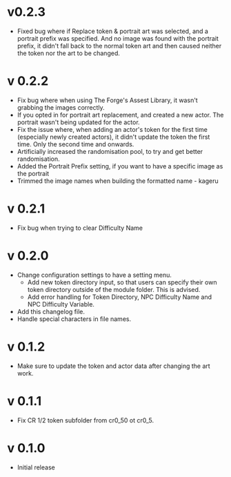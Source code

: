 # v0.2.3

* Fixed bug where if Replace token & portrait art was selected, and a portrait prefix was specified. And no image was found with the portrait prefix, it didn't fall back to the normal token art and then caused neither the token nor the art to be changed.
# v 0.2.2

* Fix bug where when using The Forge's Assest Library, it wasn't grabbing the images correctly.
* If you opted in for portrait art replacement, and created a new actor. The portrait wasn't being updated for the actor.
* Fix the issue where, when adding an actor's token for the first time (especially newly created actors), it didn't update the token the first time. Only the second time and onwards.
* Artificially increased the randomisation pool, to try and get better randomisation.
* Added the Portrait Prefix setting, if you want to have a specific image as the portrait
* Trimmed the image names when building the formatted name - kageru

# v 0.2.1

* Fix bug when trying to clear Difficulty Name

# v 0.2.0

* Change configuration settings to have a setting menu.
    * Add new token directory input, so that users can specify their own token directory outside of the module folder. This is advised.
    * Add error handling for Token Directory, NPC Difficulty Name and NPC Difficulty Variable.
* Add this changelog file.
* Handle special characters in file names.

# v 0.1.2

* Make sure to update the token and actor data after changing the art work.

# v 0.1.1

* Fix CR 1/2 token subfolder from cr0_50 ot cr0_5. 

# v 0.1.0

* Initial release

